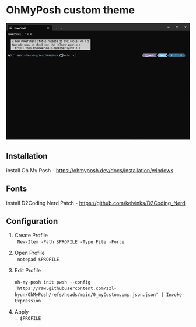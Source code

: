 # OhMyPosh custom theme

<img src="image.png">

## Installation

install Oh My Posh
    - https://ohmyposh.dev/docs/installation/windows

## Fonts

install D2Coding Nerd Patch
    - https://github.com/kelvinks/D2Coding_Nerd

## Configuration
1. Create Profile<br>
    ``` New-Item -Path $PROFILE -Type File -Force```

2. Open Profile<br>
    ``` notepad $PROFILE```

3. Edit Profile<br>

    ```oh-my-posh init pwsh --config 'https://raw.githubusercontent.com/zzl-hyun/OhMyPosh/refs/heads/main/0_myCustom.omp.json.json' | Invoke-Expression```
4. Apply<br>
    ```. $PROFILE```